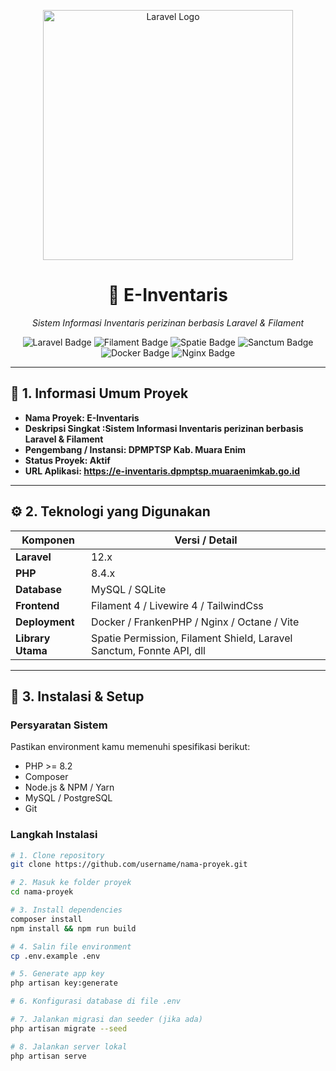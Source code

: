 <p align="center">
  <a href="https://laravel.com" target="_blank">
    <p align="center"><a href="https://laravel.com" target="_blank"><img src="https://raw.githubusercontent.com/laravel/art/master/logo-lockup/5%20SVG/2%20CMYK/1%20Full%20Color/laravel-logolockup-cmyk-red.svg" width="400" alt="Laravel Logo"></a></p>
  </a>
</p>

<h1 align="center">🚀 E-Inventaris</h1>

<p align="center">
  <em>Sistem Informasi Inventaris perizinan berbasis Laravel & Filament</em>
</p>

<p align="center">
  <!-- Laravel -->
  <img src="https://img.shields.io/badge/Laravel-FF2D20?style=for-the-badge&logo=laravel&logoColor=white" alt="Laravel Badge"/>
  <!-- Filament -->
  <img src="https://img.shields.io/badge/Filament-EB3F8A?style=for-the-badge&logo=laravel&logoColor=white" alt="Filament Badge"/>
  <!-- Spatie -->
  <img src="https://img.shields.io/badge/Spatie_Permission-0081CB?style=for-the-badge&logo=php&logoColor=white" alt="Spatie Badge"/>
  <!-- Sanctum -->
  <img src="https://img.shields.io/badge/Laravel_Sanctum-6C757D?style=for-the-badge&logo=laravel&logoColor=white" alt="Sanctum Badge"/>
  <!-- Docker -->
  <img src="https://img.shields.io/badge/Docker-2496ED?style=for-the-badge&logo=docker&logoColor=white" alt="Docker Badge"/>
  <!-- Nginx -->
  <img src="https://img.shields.io/badge/Nginx-009639?style=for-the-badge&logo=nginx&logoColor=white" alt="Nginx Badge"/>
</p>

---

## 🧩 1. Informasi Umum Proyek
- **Nama Proyek: E-Inventaris**  
- **Deskripsi Singkat :Sistem Informasi Inventaris perizinan berbasis Laravel & Filament**  
- **Pengembang / Instansi: DPMPTSP Kab. Muara Enim**  
- **Status Proyek: Aktif**  
- **URL Aplikasi: https://e-inventaris.dpmptsp.muaraenimkab.go.id**  

---

## ⚙️ 2. Teknologi yang Digunakan
| Komponen | Versi / Detail |
|-----------|----------------|
| **Laravel** | 12.x |
| **PHP** | 8.4.x |
| **Database** | MySQL / SQLite |
| **Frontend** | Filament 4 / Livewire 4 / TailwindCss |
| **Deployment** | Docker / FrankenPHP / Nginx / Octane / Vite  |
| **Library Utama** | Spatie Permission, Filament Shield, Laravel Sanctum, Fonnte API, dll |

---

## 💾 3. Instalasi & Setup

### Persyaratan Sistem
Pastikan environment kamu memenuhi spesifikasi berikut:
- PHP >= 8.2  
- Composer  
- Node.js & NPM / Yarn  
- MySQL / PostgreSQL  
- Git  

### Langkah Instalasi
```bash
# 1. Clone repository
git clone https://github.com/username/nama-proyek.git

# 2. Masuk ke folder proyek
cd nama-proyek

# 3. Install dependencies
composer install
npm install && npm run build

# 4. Salin file environment
cp .env.example .env

# 5. Generate app key
php artisan key:generate

# 6. Konfigurasi database di file .env

# 7. Jalankan migrasi dan seeder (jika ada)
php artisan migrate --seed

# 8. Jalankan server lokal
php artisan serve
